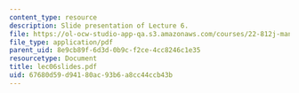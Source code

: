 ```yaml
---
content_type: resource
description: Slide presentation of Lecture 6.
file: https://ol-ocw-studio-app-qa.s3.amazonaws.com/courses/22-812j-managing-nuclear-technology-spring-2004/67680d59d94180ac93b6a8cc44ccb43b_lec06slides.pdf
file_type: application/pdf
parent_uid: 8e9cb89f-6d3d-0b9c-f2ce-4cc8246c1e35
resourcetype: Document
title: lec06slides.pdf
uid: 67680d59-d941-80ac-93b6-a8cc44ccb43b
---
```

